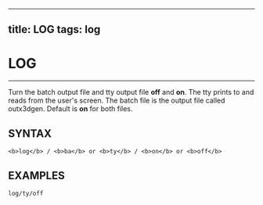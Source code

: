  ---
 title: LOG
 tags: log
 ---

 # LOG

---------------------

Turn the batch output file and tty output file **off** and **on**.
  The tty prints to and reads from the user's screen. The batch file
  is the output file called outx3dgen. Default is **on** for both
  files.

 ## SYNTAX

```
<b>log</b> / <b>ba</b> or <b>ty</b> / <b>on</b> or <b>off</b> 
```

## EXAMPLES

```
log/ty/off
```
